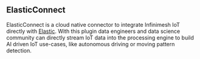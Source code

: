 ## ElasticConnect
ElasticConnect is a cloud native connector to integrate Infinimesh IoT directly with [Elastic](https://elastic.co). With this plugin data engineers and data science community can directly stream IoT data into the processing engine to build AI driven IoT use-cases, like autonomous driving or moving pattern detection.
